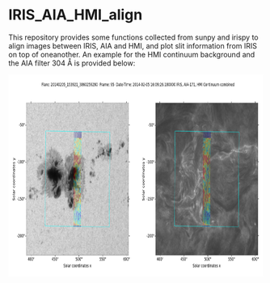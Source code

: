 # IRIS_AIA_HMI_align
This repository provides some functions collected from sunpy and irispy to align images between IRIS, AIA and HMI, and plot slit information from IRIS on top of oneanother. An example for the HMI continuum background and the AIA filter 304 Å
is provided below:

<img src="Iris_align.png" alt="" width="800" height="400">



